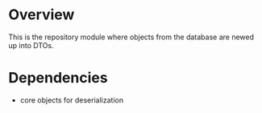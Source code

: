 # Overview
This is the repository module where objects from the database are newed up into DTOs.

# Dependencies
* core objects for deserialization